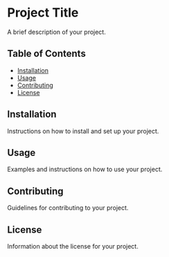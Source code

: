 # Project Title

A brief description of your project.

## Table of Contents

- [Installation](#installation)
- [Usage](#usage)
- [Contributing](#contributing)
- [License](#license)

## Installation

Instructions on how to install and set up your project.

## Usage

Examples and instructions on how to use your project.

## Contributing

Guidelines for contributing to your project.

## License

Information about the license for your project.
